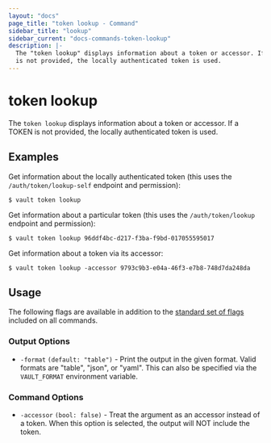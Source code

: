 ```yaml
---
layout: "docs"
page_title: "token lookup - Command"
sidebar_title: "lookup"
sidebar_current: "docs-commands-token-lookup"
description: |-
  The "token lookup" displays information about a token or accessor. If a TOKEN
  is not provided, the locally authenticated token is used.
---
```


# token lookup

The `token lookup` displays information about a token or accessor. If a TOKEN is
not provided, the locally authenticated token is used.

## Examples

Get information about the locally authenticated token (this uses the
`/auth/token/lookup-self` endpoint and permission):

```text
$ vault token lookup
```

Get information about a particular token (this uses the `/auth/token/lookup`
endpoint and permission):

```text
$ vault token lookup 96ddf4bc-d217-f3ba-f9bd-017055595017
```

Get information about a token via its accessor:

```text
$ vault token lookup -accessor 9793c9b3-e04a-46f3-e7b8-748d7da248da
```

## Usage

The following flags are available in addition to the [standard set of
flags](/docs/commands/index.html) included on all commands.

### Output Options

- `-format` `(default: "table")` - Print the output in the given format. Valid
  formats are "table", "json", or "yaml". This can also be specified via the
  `VAULT_FORMAT` environment variable.

### Command Options

- `-accessor` `(bool: false)` - Treat the argument as an accessor instead of a
  token. When this option is selected, the output will NOT include the token.
